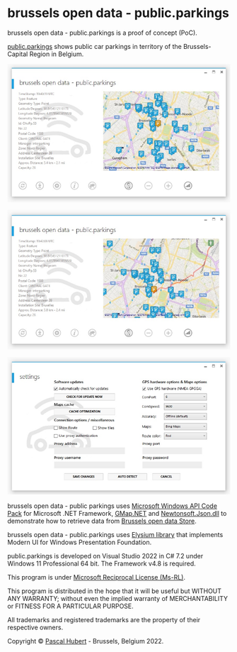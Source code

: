 ﻿# brussels open data - public.parkings

brussels open data - public.parkings is a proof of concept (PoC).

[public.parkings](http://opendatastore.brussels/en/dataset/parking-publicparkings) shows public car parkings in territory of the Brussels-Capital Region in Belgium. 

![](https://github.com/neojudgment/brussels-open-data-public.parkings/blob/master/brussels%20open%20data%20-%20public.parkings/Screenshots/home.jpg?raw=true)

![](https://github.com/neojudgment/brussels-open-data-public.parkings/blob/master/brussels%20open%20data%20-%20public.parkings/Screenshots/route.jpg?raw=true)

![](https://github.com/neojudgment/brussels-open-data-public.parkings/blob/master/brussels%20open%20data%20-%20public.parkings/Screenshots/settings.jpg?raw=true)

brussels open data - public parkings uses [Microsoft Windows API Code Pack](http://archive.msdn.microsoft.com/WindowsAPICodePack) for Microsoft .NET Framework, [GMap.NET](https://greatmaps.codeplex.com/) and [Newtonsoft.Json.dll](https://github.com/JamesNK/Newtonsoft.Json) to demonstrate how to retrieve data from [Brussels open data Store](http://opendatastore.brussels/en/).

brussels open data - public.parkings uses [Elysium library](http://elysium.asvishnyakov.com/en/) that implements Modern UI for Windows Presentation Foundation.

public.parkings is developed on Visual Studio 2022 in C# 7.2 under Windows 11 Professional 64 bit. The Framework v4.8 is required.

This program is under [Microsoft Reciprocal License (Ms-RL)](http://opensource.org/licenses/MS-RL/).

This program is distributed in the hope that it will be useful but WITHOUT ANY WARRANTY; without even the implied warranty of
MERCHANTABILITY or FITNESS FOR A PARTICULAR PURPOSE.

All trademarks and registered trademarks are the property of their respective owners.

Copyright © [Pascal Hubert](mailto:pascal.hubert@outlook.com) - Brussels, Belgium 2022.
